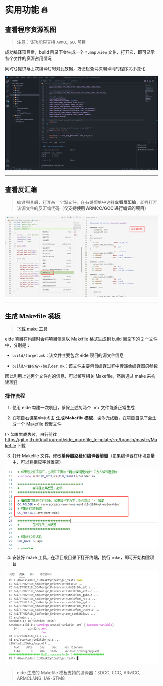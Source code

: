 # 实用功能 🔥

## 查看程序资源视图

> 注意：该功能只支持 `ARMCC`, `GCC` 项目

成功编译项目后，build 目录下会生成一个 `*.map.view` 文件，打开它，即可显示各个文件的资源占用情况

同时也提供与上次编译后的对比数据，方便检查两次编译间的程序大小变化

![](../img/map_view.gif)

***

## 查看反汇编

> 编译项目后，打开某一个源文件，在右键菜单中选择**查看反汇编**，即可打开该源文件的反汇编代码（**仅支持使用 ARMCC/GCC 进行编译的项目**）

![](../img/show_dasm.png)

***

## 生成 Makefile 模板

> [下载 make 工具](https://cloud.github0null.io/s/R4SY?path=%2F%E5%85%B6%E4%BB%96%E5%B7%A5%E5%85%B7)

eide 项目在构建时会将项目信息以 Makefile 格式生成到 build 目录下的 2 个文件中，分别是：

  - `build/target.mk`：该文件主要包含 eide 项目的源文件信息
  
  - `build/<目标名>/builder.mk`：该文件主要包含编译过程中传递给编译器的参数

因此利用上述两个文件内的信息，可以编写相关 Makefile，然后通过 make 来构建项目

### 操作流程

1. 使用 eide 构建一次项目，确保上述的两个 .mk 文件能够正常生成

2. 在项目右键菜单中点击 **生成 Makefile 模板**，操作完成后，在项目目录下会生成一个 Makefile 模板文件

  !> 如果生成失败，自行前往 https://git.github0null.io/root/eide_makefile_template/src/branch/master/Makefile 下载

3. 打开 Makefile 文件，修改**编译器路径**和**编译器前缀**（如果编译器在环境变量中，可以将相应字段置空）

  ![makfile](../img/makefile_cc_conf.png)

4. 安装好 make 工具，在项目根目录下打开终端，执行 `make`，即可开始构建项目

  ![make build](../img/make_build.png)

> eide 生成的 Makefile 模板支持的编译器：SDCC, GCC, ARMCC, ARMCLANG, IAR-STM8

